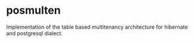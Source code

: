 # posmulten
Implementation of the table based multitenancy architecture for hibernate and postgresql dialect.
